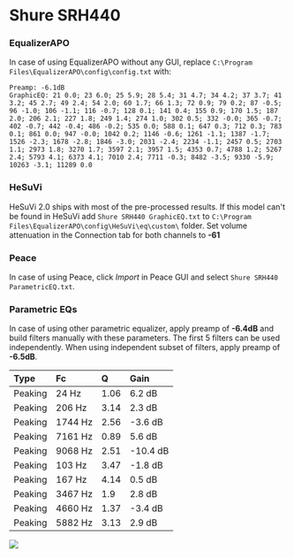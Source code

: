 # Shure SRH440

### EqualizerAPO
In case of using EqualizerAPO without any GUI, replace `C:\Program Files\EqualizerAPO\config\config.txt`
with:
```
Preamp: -6.1dB
GraphicEQ: 21 0.0; 23 6.0; 25 5.9; 28 5.4; 31 4.7; 34 4.2; 37 3.7; 41 3.2; 45 2.7; 49 2.4; 54 2.0; 60 1.7; 66 1.3; 72 0.9; 79 0.2; 87 -0.5; 96 -1.0; 106 -1.1; 116 -0.7; 128 0.1; 141 0.4; 155 0.9; 170 1.5; 187 2.0; 206 2.1; 227 1.8; 249 1.4; 274 1.0; 302 0.5; 332 -0.0; 365 -0.7; 402 -0.7; 442 -0.4; 486 -0.2; 535 0.0; 588 0.1; 647 0.3; 712 0.3; 783 0.1; 861 0.0; 947 -0.0; 1042 0.2; 1146 -0.6; 1261 -1.1; 1387 -1.7; 1526 -2.3; 1678 -2.8; 1846 -3.0; 2031 -2.4; 2234 -1.1; 2457 0.5; 2703 1.1; 2973 1.8; 3270 1.7; 3597 2.1; 3957 1.5; 4353 0.7; 4788 1.2; 5267 2.4; 5793 4.1; 6373 4.1; 7010 2.4; 7711 -0.3; 8482 -3.5; 9330 -5.9; 10263 -3.1; 11289 0.0
```

### HeSuVi
HeSuVi 2.0 ships with most of the pre-processed results. If this model can't be found in HeSuVi add
`Shure SRH440 GraphicEQ.txt` to `C:\Program Files\EqualizerAPO\config\HeSuVi\eq\custom\` folder.
Set volume attenuation in the Connection tab for both channels to **-61**

### Peace
In case of using Peace, click *Import* in Peace GUI and select `Shure SRH440 ParametricEQ.txt`.

### Parametric EQs
In case of using other parametric equalizer, apply preamp of **-6.4dB** and build filters manually
with these parameters. The first 5 filters can be used independently.
When using independent subset of filters, apply preamp of **-6.5dB**.

| Type    | Fc      |    Q | Gain     |
|:--------|:--------|:-----|:---------|
| Peaking | 24 Hz   | 1.06 | 6.2 dB   |
| Peaking | 206 Hz  | 3.14 | 2.3 dB   |
| Peaking | 1744 Hz | 2.56 | -3.6 dB  |
| Peaking | 7161 Hz | 0.89 | 5.6 dB   |
| Peaking | 9068 Hz | 2.51 | -10.4 dB |
| Peaking | 103 Hz  | 3.47 | -1.8 dB  |
| Peaking | 167 Hz  | 4.14 | 0.5 dB   |
| Peaking | 3467 Hz | 1.9  | 2.8 dB   |
| Peaking | 4660 Hz | 1.37 | -3.4 dB  |
| Peaking | 5882 Hz | 3.13 | 2.9 dB   |

![](https://raw.githubusercontent.com/jaakkopasanen/AutoEq/master/results/rtings/sbaf-serious/Shure%20SRH440/Shure%20SRH440.png)